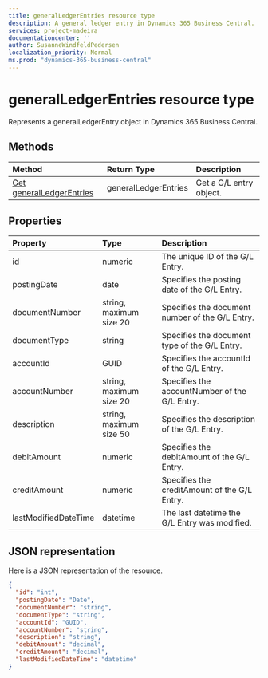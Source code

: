 ```yaml
---
title: generalLedgerEntries resource type 
description: A general ledger entry in Dynamics 365 Business Central.
services: project-madeira
documentationcenter: ''
author: SusanneWindfeldPedersen
localization_priority: Normal
ms.prod: "dynamics-365-business-central"
---
```


# generalLedgerEntries resource type
Represents a generalLedgerEntry object in Dynamics 365 Business Central.

## Methods

| Method       | Return Type  |Description|
|:-------------|:-------------|:----------|
|[Get generalLedgerEntries](../api/dynamics-generalledgerentries-get.md)|generalLedgerEntries|Get a G/L entry object.|

## Properties
| Property	         | Type	                 |Description                                  |
|:-------------------|:----------------------|:--------------------------------------------|
|id                  |numeric                |The unique ID of the G/L Entry.              |
|postingDate         |date                   |Specifies the posting date of the G/L Entry. |
|documentNumber      |string, maximum size 20|Specifies the document number of the G/L Entry.|
|documentType        |string                 |Specifies the document type of the G/L Entry.|
|accountId           |GUID                   |Specifies the accountId of the G/L Entry.    |
|accountNumber       |string, maximum size 20|Specifies the accountNumber of the G/L Entry.|
|description         |string, maximum size 50|Specifies the description of the G/L Entry.  |
|debitAmount         |numeric                |Specifies the debitAmount of the G/L Entry.  |
|creditAmount        |numeric                |Specifies the creditAmount of the G/L Entry. |
|lastModifiedDateTime|datetime               |The last datetime the G/L Entry was modified.|


## JSON representation

Here is a JSON representation of the resource.


```json
{
  "id": "int",
  "postingDate": "Date",
  "documentNumber": "string",
  "documentType": "string",
  "accountId": "GUID",
  "accountNumber": "string",
  "description": "string",
  "debitAmount": "decimal",
  "creditAmount": "decimal",
  "lastModifiedDateTime": "datetime"
}

```

